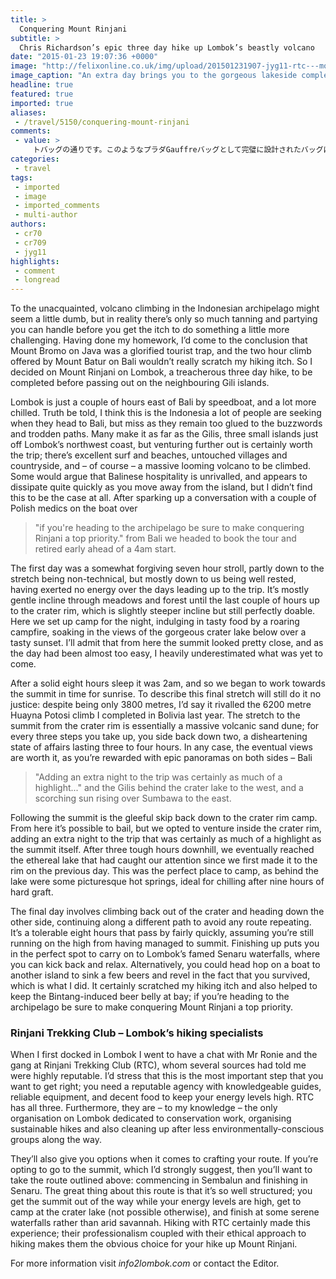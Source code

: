 ```yaml
---
title: >
  Conquering Mount Rinjani
subtitle: >
  Chris Richardson’s epic three day hike up Lombok’s beastly volcano
date: "2015-01-23 19:07:36 +0000"
image: "http://felixonline.co.uk/img/upload/201501231907-jyg11-rtc---mount-lombok-crater-lake-3.jpg"
image_caption: "An extra day brings you to the gorgeous lakeside completened with hot spring"
headline: true
featured: true
imported: true
aliases:
 - /travel/5150/conquering-mount-rinjani
comments:
 - value: >
     トバッグの通りです。このようなプラダGauffreバッグとして完璧に設計されたバッグは、有名人のコレクションリストに常にあります。プラダGauffreトートバッているが、バッグへのカットは、死人のようなもになります。バッグは本当に汚れている場合は、あなたは石鹸を使用して、湿ったワイプでそれをきれいにすることができます。いる場合にやさしいラップトップバッグは、誰かに手間のトンを保存することができますチェックポイントを実行します。 <br> <br>あなたはあなたのために右である、あなたがゲ <br>http://paint-the-town-maroon.co.uk/lagin.php <br> USA Newport Buy Cigarettes Online 100s 100 Cartons Cigarettes 009] - $4,160.00 <br>Duty Free Marlboro Red Regular Cigarettes Purchasing 40 Cartons <br>Rothmans Cigarettes <br> Newest Version Marlboro Red Regular Online Cigarettes Red Regular Cigarettes ] - $192.00 <br>Cigarettes For Sale <br> Newport Reg
categories:
 - travel
tags:
 - imported
 - image
 - imported_comments
 - multi-author
authors:
 - cr70
 - cr709
 - jyg11
highlights:
 - comment
 - longread
---
```


To the unacquainted, volcano climbing in the Indonesian archipelago might seem a little dumb, but in reality there’s only so much tanning and partying you can handle before you get the itch to do something a little more challenging. Having done my homework, I’d come to the conclusion that Mount Bromo on Java was a glorified tourist trap, and the two hour climb offered by Mount Batur on Bali wouldn’t really scratch my hiking itch. So I decided on Mount Rinjani on Lombok, a treacherous three day hike, to be completed before passing out on the neighbouring Gili islands.

Lombok is just a couple of hours east of Bali by speedboat, and a lot more chilled. Truth be told, I think this is the Indonesia a lot of people are seeking when they head to Bali, but miss as they remain too glued to the buzzwords and trodden paths. Many make it as far as the Gilis, three small islands just off Lombok’s northwest coast, but venturing further out is certainly worth the trip; there’s excellent surf and beaches, untouched villages and countryside, and – of course – a massive looming volcano to be climbed. Some would argue that Balinese hospitality is unrivalled, and appears to dissipate quite quickly as you move away from the island, but I didn’t find this to be the case at all. After sparking up a conversation with a couple of Polish medics on the boat over
> "if you're heading to the archipelago be sure to make conquering Rinjani a top priority."
from Bali we headed to book the tour and retired early ahead of a 4am start.

The first day was a somewhat forgiving seven hour stroll, partly down to the stretch being non-technical, but mostly down to us being well rested, having exerted no energy over the days leading up to the trip. It’s mostly gentle incline through meadows and forest until the last couple of hours up to the crater rim, which is slightly steeper incline but still perfectly doable. Here we set up camp for the night, indulging in tasty food by a roaring campfire, soaking in the views of the gorgeous crater lake below over a tasty sunset. I’ll admit that from here the summit looked pretty close, and as the day had been almost too easy, I heavily underestimated what was yet to come.

After a solid eight hours sleep it was 2am, and so we began to work towards the summit in time for sunrise. To describe this final stretch will still do it no justice: despite being only 3800 metres, I’d say it rivalled the 6200 metre Huayna Potosi climb I completed in Bolivia last year. The stretch to the summit from the crater rim is essentially a massive volcanic sand dune; for every three steps you take up, you side back down two, a disheartening state of affairs lasting three to four hours. In any case, the eventual views are worth it, as you’re rewarded with epic panoramas on both sides – Bali
> "Adding an extra night to the trip was certainly as much of a highlight..."
and the Gilis behind the crater lake to the west, and a scorching sun rising over Sumbawa to the east.

Following the summit is the gleeful skip back down to the crater rim camp. From here it’s possible to bail, but we opted to venture inside the crater rim, adding an extra night to the trip that was certainly as much of a highlight as the summit itself. After three tough hours downhill, we eventually reached the ethereal lake that had caught our attention since we first made it to the rim on the previous day. This was the perfect place to camp, as behind the lake were some picturesque hot springs, ideal for chilling after nine hours of hard graft.

The final day involves climbing back out of the crater and heading down the other side, continuing along a different path to avoid any route repeating. It’s a tolerable eight hours that pass by fairly quickly, assuming you’re still running on the high from having managed to summit. Finishing up puts you in the perfect spot to carry on to Lombok’s famed Senaru waterfalls, where you can kick back and relax. Alternatively, you could head hop on a boat to another island to sink a few beers and revel in the fact that you survived, which is what I did. It certainly scratched my hiking itch and also helped to keep the Bintang-induced beer belly at bay; if you’re heading to the archipelago be sure to make conquering Mount Rinjani a top priority.

### __Rinjani Trekking Club – Lombok’s hiking specialists__

When I first docked in Lombok I went to have a chat with Mr Ronie and the gang at Rinjani Trekking Club (RTC), whom several sources had told me were highly reputable. I’d stress that this is the most important step that you want to get right; you need a reputable agency with knowledgeable guides, reliable equipment, and decent food to keep your energy levels high. RTC has all three. Furthermore, they are – to my knowledge – the only organisation on Lombok dedicated to conservation work, organising sustainable hikes and also cleaning up after less environmentally-conscious groups along the way.

They’ll also give you options when it comes to crafting your route. If you’re opting to go to the summit, which I’d strongly suggest, then you’ll want to take the route outlined above: commencing in Sembalun and finishing in Senaru. The great thing about this route is that it’s so well structured; you get the summit out of the way while your energy levels are high, get to camp at the crater lake (not possible otherwise), and finish at some serene waterfalls rather than arid savannah. Hiking with RTC certainly made this experience; their professionalism coupled with their ethical approach to hiking makes them the obvious choice for your hike up Mount Rinjani.

For more information visit _info2lombok.com_ or contact the Editor.
